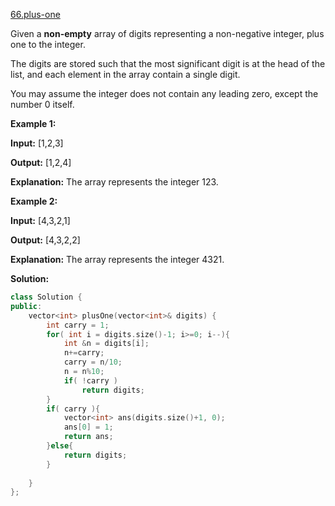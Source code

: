 [66.plus-one](https://leetcode.com/problems/plus-one/)  

Given a **non-empty** array of digits representing a non-negative integer, plus one to the integer.

The digits are stored such that the most significant digit is at the head of the list, and each element in the array contain a single digit.

You may assume the integer does not contain any leading zero, except the number 0 itself.

**Example 1:**

  
**Input:** \[1,2,3\]
  
**Output:** \[1,2,4\]
  
**Explanation:** The array represents the integer 123.
  

**Example 2:**

  
**Input:** \[4,3,2,1\]
  
**Output:** \[4,3,2,2\]
  
**Explanation:** The array represents the integer 4321.  



**Solution:**  

```cpp
class Solution {
public:
    vector<int> plusOne(vector<int>& digits) {
        int carry = 1;
        for( int i = digits.size()-1; i>=0; i--){
            int &n = digits[i];
            n+=carry;
            carry = n/10;
            n = n%10;
            if( !carry )
                return digits;
        }
        if( carry ){
            vector<int> ans(digits.size()+1, 0);
            ans[0] = 1;
            return ans;
        }else{
            return digits;
        }
        
    }
};
```
      